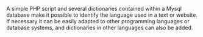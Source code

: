 A simple PHP script and several dictionaries contained within a Mysql database make it possible to identify the language used in a text or website. If necessary it can be easily adapted to other programming languages or database systems, and dictionaries in other languages can also be added.